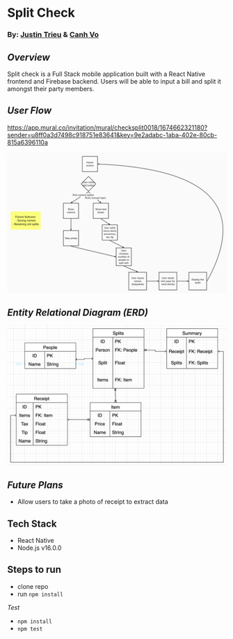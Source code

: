 # Split Check

### By: [Justin Trieu](https://www.linkedin.com/in/justin-trieu/) & [Canh Vo](https://www.linkedin.com/in/canhvo16/)

## **_Overview_**

Split check is a Full Stack mobile application built with a React Native frontend and Firebase backend. Users will be able to input a bill and split it amongst their party members.

## **_User Flow_**

https://app.mural.co/invitation/mural/checksplit0018/1674662321180?sender=u8ff0a3d7498c918751e83641&key=9e2adabc-1aba-402e-80cb-815a6396110a

![Image](assests/user-flow.png)

## **_Entity Relational Diagram (ERD)_**

![Image](assests/split-check-erd.png)

## **_Future Plans_**

- Allow users to take a photo of receipt to extract data

## **Tech Stack**
- React Native
- Node.js v16.0.0

## **Steps to run**
- clone repo
- run `npm install`

*Test*
- `npm install`
- `npm test`
